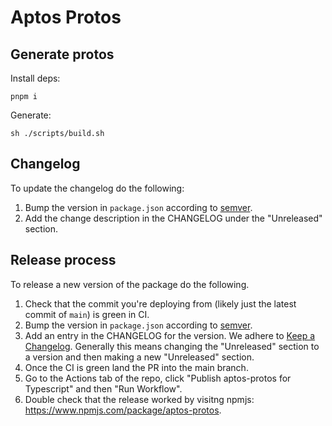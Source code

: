 # Aptos Protos

## Generate protos 
Install deps:
```
pnpm i
```

Generate:
```
sh ./scripts/build.sh
```

## Changelog
To update the changelog do the following:

1. Bump the version in `package.json` according to [semver](https://semver.org/).
1. Add the change description in the CHANGELOG under the "Unreleased" section.

## Release process
To release a new version of the package do the following.

1. Check that the commit you're deploying from (likely just the latest commit of `main`) is green in CI.
1. Bump the version in `package.json` according to [semver](https://semver.org/).
1. Add an entry in the CHANGELOG for the version. We adhere to [Keep a Changelog](https://keepachangelog.com/en/1.0.0/). Generally this means changing the "Unreleased" section to a version and then making a new "Unreleased" section.
1. Once the CI is green land the PR into the main branch.
1. Go to the Actions tab of the repo, click "Publish aptos-protos for Typescript" and then "Run Workflow".
1. Double check that the release worked by visitng npmjs: https://www.npmjs.com/package/aptos-protos.
